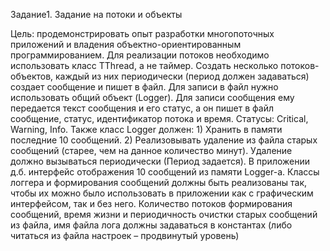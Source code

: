 Задание1. Задание на потоки и объекты

Цель: продемонстрировать опыт разработки многопоточных приложений и владения
объектно-ориентированным программированием.
Для реализации потоков необходимо использовать класс TThread, а не таймер.
Создать несколько потоков-объектов, каждый из них периодически (период должен задаваться)
создает сообщение и пишет в файл.
Для записи в файл нужно использовать общий объект (Logger). Для записи сообщения ему
передается текст сообщения и его статус, а он пишет в файл сообщение, статус, идентификатор
потока и время.
Статусы: Critical, Warning, Info.
Также класс Logger должен:
1)
Хранить в памяти последние 10 сообщений.
2)
Реализовывать удаление из файла старых сообщений (старее, чем на данное количество
минут). Удаление должно вызываться периодически (Период задается).
В приложении д.б. интерфейс отображения 10 сообщений из памяти Logger-а.
Классы логгера и формирования сообщений должны быть реализованы так, чтобы их можно было
использовать в приложении как с графическим интерфейсом, так и без него.
Количество потоков формирования сообщений, время жизни и периодичность очистки старых
сообщений из файла, имя файла лога должны задаваться в константах (либо читаться из файла
настроек – продвинутый уровень)
